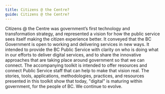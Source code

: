 ```yaml
---
title: Citizens @ the Centre?
guide: Citizens @ the Centre?
---
```


Citizens @ the Centre was government’s first technology and transformation strategy, and represented a vision for how the public service sees itself making the citizen experience better. It conveyed that the BC Government is open to working and delivering services in new ways. It intended to provide the BC Public Service with clarity on who is doing what in our efforts to deliver digital services, and to share the innovative approaches that are taking place around government so that we can connect.  The accompanying toolkit is intended to offer resources and connect Public Service staff that can help to make that vision real.  The stories, tools, applications, methodologies, practices, and resources presented in this toolkit show that today, "digital" is maturing within government, for the people of BC.   We continue to evolve.
